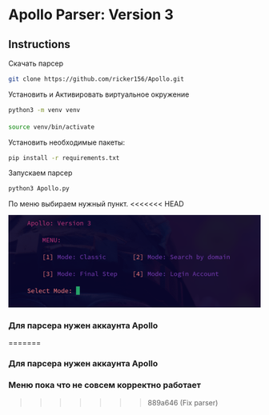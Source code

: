 # Apollo Parser: Version 3
## Instructions
Скачать парсер
```sh
git clone https://github.com/ricker156/Apollo.git
```
Установить и Активировать виртуальное окружение
```sh
python3 -m venv venv

source venv/bin/activate
```
Установить необходимые пакеты:
```sh
pip install -r requirements.txt
```
Запускаем парсер
```sh
python3 Apollo.py
```
По меню выбираем нужный пункт. 
<<<<<<< HEAD
<div align="center">
  <img src="https://github.com/rickert156/rickert156/blob/main/assets/apollo_menu.png" alt="menu">
</div>

### Для парсера нужен аккаунта Apollo

=======
### Для парсера нужен аккаунта Apollo

### Меню пока что не совсем корректно работает
>>>>>>> 889a646 (Fix parser)

